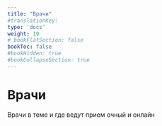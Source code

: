 ```yaml
---
title: "Врачи"
#translationKey: 
type: 'docs'
weight: 19
# bookFlatSection: false
bookToc: false
#bookHidden: true
#bookCollapseSection: true
---
```


# Врачи

Врачи в теме и где ведут прием очный и онлайн
